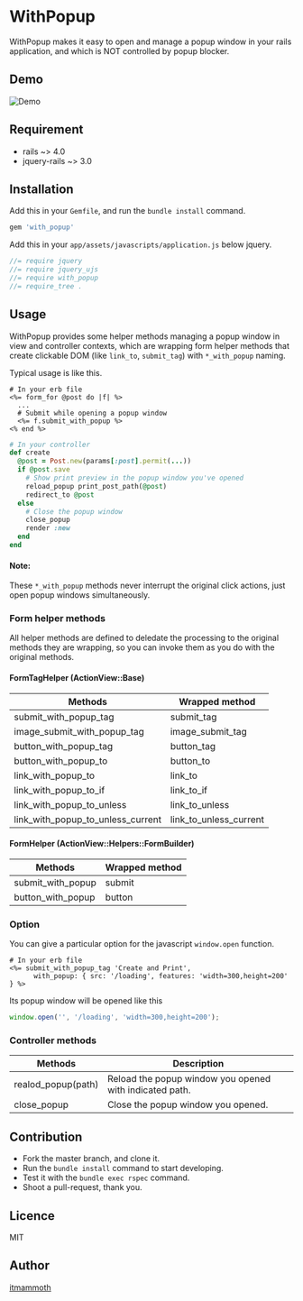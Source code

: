 WithPopup
====

WithPopup makes it easy to open and manage a popup window in your rails application, and which is NOT controlled by popup blocker.

## Demo

![Demo](https://raw.githubusercontent.com/itmammoth/with_popup/master/demo.gif "Demo")

## Requirement

* rails ~> 4.0
* jquery-rails ~> 3.0

## Installation

Add this in your ```Gemfile```, and run the ```bundle install``` command.

```ruby
gem 'with_popup'
```

Add this in your ```app/assets/javascripts/application.js``` below jquery.

```Javascript
//= require jquery
//= require jquery_ujs
//= require with_popup
//= require_tree .
```

## Usage

WithPopup provides some helper methods managing a popup window in view and controller contexts, which are wrapping form helper methods that create clickable DOM (like ```link_to```, ```submit_tag```) with ```*_with_popup``` naming.

Typical usage is like this.

```HTML+ERB
# In your erb file
<%= form_for @post do |f| %>
  ...
  # Submit while opening a popup window
  <%= f.submit_with_popup %>
<% end %>
```

```Ruby
# In your controller
def create
  @post = Post.new(params[:post].permit(...))
  if @post.save
    # Show print preview in the popup window you've opened
    reload_popup print_post_path(@post)
    redirect_to @post
  else
    # Close the popup window
    close_popup
    render :new
  end
end
```

#### Note:
These ```*_with_popup``` methods never interrupt the original click actions, just open popup windows simultaneously.

### Form helper methods

All helper methods are defined to deledate the processing to the original methods they are wrapping, so you can invoke them as you do with the original methods.

#### FormTagHelper (ActionView::Base)

| Methods                           | Wrapped method         |
|-----------------------------------|------------------------|
| submit_with_popup_tag             | submit_tag             |
| image_submit_with_popup_tag       | image_submit_tag       |
| button_with_popup_tag             | button_tag             |
| button_with_popup_to              | button_to              |
| link_with_popup_to                | link_to                |
| link_with_popup_to_if             | link_to_if             |
| link_with_popup_to_unless         | link_to_unless         |
| link_with_popup_to_unless_current | link_to_unless_current |

#### FormHelper (ActionView::Helpers::FormBuilder)

| Methods           | Wrapped method |
|-------------------|----------------|
| submit_with_popup | submit         |
| button_with_popup | button         |

### Option

You can give a particular option for the javascript ```window.open``` function.

```HTML+ERB
# In your erb file
<%= submit_with_popup_tag 'Create and Print',
      with_popup: { src: '/loading', features: 'width=300,height=200' } %>
```

Its popup window will be opened like this

```Javascript
window.open('', '/loading', 'width=300,height=200');
```

### Controller methods

| Methods            | Description                                             |
|--------------------|---------------------------------------------------------|
| realod_popup(path) | Reload the popup window you opened with indicated path. |
| close_popup        | Close the popup window you opened.                      |

## Contribution
* Fork the master branch, and clone it.
* Run the ```bundle install``` command to start developing.
* Test it with the ```bundle exec rspec``` command.
* Shoot a pull-request, thank you.

## Licence

MIT

## Author

[itmammoth](https://github.com/itmammoth)
